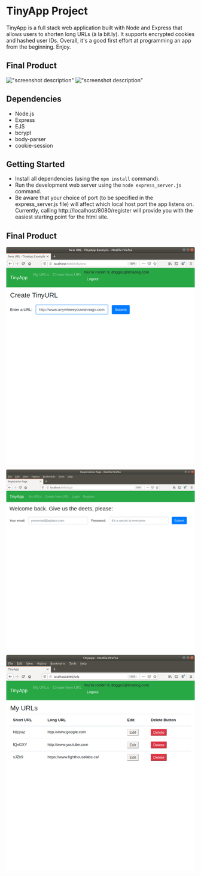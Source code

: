 # TinyApp Project

TinyApp is a full stack web application built with Node and Express that allows users to shorten long URLs (à la bit.ly). It supports encrypted cookies and hashed user IDs. Overall, it's a good first effort at programming an app from the beginning. Enjoy.

## Final Product

!["screenshot description"](#)
!["screenshot description"](#)

## Dependencies

- Node.js
- Express
- EJS
- bcrypt
- body-parser
- cookie-session

## Getting Started

- Install all dependencies (using the `npm install` command).
- Run the development web server using the `node express_server.js` command.
- Be aware that your choice of port (to be specified in the express_server.js file) will affect which local host port the app listens on. Currently, calling http://localhost/8080/register will provide you with the easiest starting point for the html site. 

## Final Product
!["Screenshot of URL creation page"](https://raw.githubusercontent.com/the1andonlycj/tinyapp/master/docs/CreateTinyURLPage.png)

!["Screenshot of login page"](https://raw.githubusercontent.com/the1andonlycj/tinyapp/master/docs/LoginPage.png)

!["Screenshot of URLs page"](https://raw.githubusercontent.com/the1andonlycj/tinyapp/master/docs/UrlsPage.png)